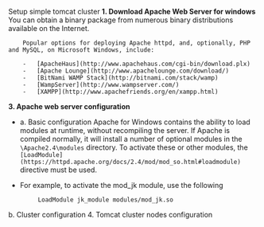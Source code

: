 Setup simple tomcat cluster
**1. Download Apache Web Server for windows**
You can obtain a binary package from numerous binary distributions available on the Internet.

		Popular options for deploying Apache httpd, and, optionally, PHP and MySQL, on Microsoft Windows, include:

		-   [ApacheHaus](http://www.apachehaus.com/cgi-bin/download.plx)
		-   [Apache Lounge](http://www.apachelounge.com/download/)
		-   [BitNami WAMP Stack](http://bitnami.com/stack/wamp)
		-   [WampServer](http://www.wampserver.com/)
		-   [XAMPP](http://www.apachefriends.org/en/xampp.html)
**3. Apache web server configuration**

 - a. Basic configuration
		Apache for Windows contains the ability to load modules at runtime, without recompiling the server. If Apache is compiled normally, it will install a number of optional modules in the `\Apache2.4\modules` directory. To activate these or other modules, the `[LoadModule](https://httpd.apache.org/docs/2.4/mod/mod_so.html#loadmodule)` directive must be used. 
 - For example, to activate the mod_jk module, use the following

			LoadModule jk_module modules/mod_jk.so
b. Cluster configuration
4. Tomcat cluster nodes configuration
